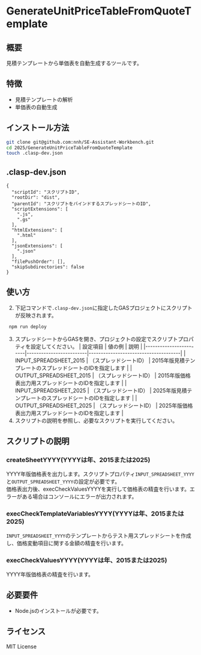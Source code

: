 <!--
Copyright 2023 Google LLC

Licensed under the Apache License, Version 2.0 (the "License");
you may not use this file except in compliance with the License.
You may obtain a copy of the License at

      http://www.apache.org/licenses/LICENSE-2.0

Unless required by applicable law or agreed to in writing, software
distributed under the License is distributed on an "AS IS" BASIS,
WITHOUT WARRANTIES OR CONDITIONS OF ANY KIND, either express or implied.
See the License for the specific language governing permissions and
limitations under the License.
-->

# GenerateUnitPriceTableFromQuoteTemplate

## 概要

見積テンプレートから単価表を自動生成するツールです。

## 特徴

- 見積テンプレートの解析
- 単価表の自動生成

## インストール方法

```bash
git clone git@github.com:nnh/SE-Assistant-Workbench.git
cd 2025/GenerateUnitPriceTableFromQuoteTemplate
touch .clasp-dev.json
```

## .clasp-dev.json

```
{
  "scriptId": "スクリプトID",
  "rootDir": "dist",
  "parentId": "スクリプトをバインドするスプレッドシートのID",
  "scriptExtensions": [
    ".js",
    ".gs"
  ],
  "htmlExtensions": [
    ".html"
  ],
  "jsonExtensions": [
    ".json"
  ],
  "filePushOrder": [],
  "skipSubdirectories": false
}
```

## 使い方

2. 下記コマンドで`.clasp-dev.json`に指定したGASプロジェクトにスクリプトが反映されます。

```bash
 npm run deploy
```

3. スプレッドシートからGASを開き、プロジェクトの設定でスクリプトプロパティを設定してください。
   | 設定項目 | 値の例 | 説明 |
   |------------------------|-------------------------|--------------------------------------|
   | INPUT_SPREADSHEET_2015 | （スプレッドシートID） | 2015年版見積テンプレートのスプレッドシートのIDを指定します |
   | OUTPUT_SPREADSHEET_2015 | （スプレッドシートID） | 2015年版価格表出力用スプレッドシートのIDを指定します |
   | INPUT_SPREADSHEET_2025 | （スプレッドシートID） | 2025年版見積テンプレートのスプレッドシートのIDを指定します |
   | OUTPUT_SPREADSHEET_2025 | （スプレッドシートID） | 2025年版価格表出力用スプレッドシートのIDを指定します |
4. スクリプトの説明を参照し、必要なスクリプトを実行してください。

## スクリプトの説明

### createSheetYYYY(YYYYは年、2015または2025)

YYYY年版価格表を出力します。スクリプトプロパティ`INPUT_SPREADSHEET_YYYY`と`OUTPUT_SPREADSHEET_YYYY`の設定が必要です。  
価格表出力後、execCheckValuesYYYYを実行して価格表の精査を行います。エラーがある場合はコンソールにエラーが出力されます。

### execCheckTemplateVariablesYYYY(YYYYは年、2015または2025)

`INPUT_SPREADSHEET_YYYY`のテンプレートからテスト用スプレッドシートを作成し、価格変動項目に関する金額の精査を行います。

### execCheckValuesYYYY(YYYYは年、2015または2025)

YYYY年版価格表の精査を行います。

## 必要要件

- Node.jsのインストールが必要です。

## ライセンス

MIT License
